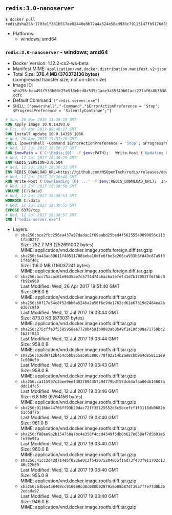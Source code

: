 ## `redis:3.0-nanoserver`

```console
$ docker pull redis@sha256:1703e1f381b517ee02440e8b72a4a524e58ad938c79113147fb9176d8810aef2
```

-	Platforms:
	-	windows; amd64

### `redis:3.0-nanoserver` - windows; amd64

-	Docker Version: 1.12.2-cs2-ws-beta
-	Manifest MIME: `application/vnd.docker.distribution.manifest.v2+json`
-	Total Size: **376.4 MB (376372136 bytes)**  
	(compressed transfer size, not on-disk size)
-	Image ID: `sha256:bea491f533b60c25e5f8ebcd8c535c1aae3a35f49b61acc227af6c8b3638cdfc`
-	Default Command: `["redis-server.exe"]`
-	`SHELL`: `["powershell","-Command","$ErrorActionPreference = 'Stop'; $ProgressPreference = 'SilentlyContinue';"]`

```dockerfile
# Sun, 20 Nov 2016 11:39:18 GMT
RUN Apply image 10.0.14393.0
# Fri, 07 Apr 2017 09:40:17 GMT
RUN Install update 10.0.14393.1066
# Wed, 26 Apr 2017 19:37:26 GMT
SHELL [powershell -Command $ErrorActionPreference = 'Stop'; $ProgressPreference = 'SilentlyContinue';]
# Wed, 12 Jul 2017 18:30:27 GMT
RUN $newPath = ('C:\Redis;{0}' -f $env:PATH); 	Write-Host ('Updating PATH: {0}' -f $newPath); 	setx /M PATH $newPath;
# Wed, 12 Jul 2017 18:30:29 GMT
ENV REDIS_VERSION=3.0.504
# Wed, 12 Jul 2017 18:30:32 GMT
ENV REDIS_DOWNLOAD_URL=https://github.com/MSOpenTech/redis/releases/download/win-3.0.504/Redis-x64-3.0.504.zip
# Wed, 12 Jul 2017 18:30:48 GMT
RUN Write-Host ('Downloading {0} ...' -f $env:REDIS_DOWNLOAD_URL); 	Invoke-WebRequest -Uri $env:REDIS_DOWNLOAD_URL -OutFile 'redis.zip'; 		Write-Host 'Expanding ...'; 	Expand-Archive redis.zip -DestinationPath C:\Redis; 		Write-Host 'Verifying install ("redis-server --version") ...'; 	redis-server --version; 		Write-Host 'Removing ...'; 	Remove-Item redis.zip -Force
# Wed, 12 Jul 2017 18:30:50 GMT
VOLUME [C:\data]
# Wed, 12 Jul 2017 18:30:53 GMT
WORKDIR C:\data
# Wed, 12 Jul 2017 18:30:55 GMT
EXPOSE 6379/tcp
# Wed, 12 Jul 2017 18:30:57 GMT
CMD ["redis-server.exe"]
```

-	Layers:
	-	`sha256:bce2fbc256ea437a87dadac2f69aabd25bed4f56255549090056c1131fad0277`  
		Size: 252.7 MB (252691002 bytes)  
		MIME: application/vnd.docker.image.rootfs.foreign.diff.tar.gzip
	-	`sha256:6a43ac69611f40511708beba10dfe6fbe3e266ca933b6fd49c87a9f31f46f46c`  
		Size: 116.0 MB (116037241 bytes)  
		MIME: application/vnd.docker.image.rootfs.foreign.diff.tar.gzip
	-	`sha256:acc75acac61e9635ae7c57f4d74b6ac6a2efef41d7b17052ff6f5bc0fb92e960`  
		Last Modified: Wed, 26 Apr 2017 19:51:40 GMT  
		Size: 968.0 B  
		MIME: application/vnd.docker.image.rootfs.diff.tar.gzip
	-	`sha256:60f17e54c8f52dbb6a5246a2a56f6c9de1762cd61e67319d2484ea2b6367c8f0`  
		Last Modified: Wed, 12 Jul 2017 19:03:44 GMT  
		Size: 873.0 KB (873031 bytes)  
		MIME: application/vnd.docker.image.rootfs.diff.tar.gzip
	-	`sha256:275cffa3f5585958ee7728b4591b9883ab3b49f1a10db88e71758bc21b3ff034`  
		Last Modified: Wed, 12 Jul 2017 19:03:44 GMT  
		Size: 958.0 B  
		MIME: application/vnd.docker.image.rootfs.diff.tar.gzip
	-	`sha256:636d9712b454cbbb855a59b3886778f02214b2ae8cbb9a4d858111e91c000e5b`  
		Last Modified: Wed, 12 Jul 2017 19:03:43 GMT  
		Size: 958.0 B  
		MIME: application/vnd.docker.image.rootfs.diff.tar.gzip
	-	`sha256:ca115997c2aee9eefd027894357c94779bdf57dc64afaa06db14607addd1dfc5`  
		Last Modified: Wed, 12 Jul 2017 19:03:46 GMT  
		Size: 6.8 MB (6764156 bytes)  
		MIME: application/vnd.docker.image.rootfs.diff.tar.gzip
	-	`sha256:9116bd44766ff93b20dac72ff35125552d3c5bcefcf1f3118db0682b51c6df7b`  
		Last Modified: Wed, 12 Jul 2017 19:03:40 GMT  
		Size: 961.0 B  
		MIME: application/vnd.docker.image.rootfs.diff.tar.gzip
	-	`sha256:f88ee9b2b154750a7bc4e358f4ccd4349f5db0b627e058af7d5b91a6fe59e94a`  
		Last Modified: Wed, 12 Jul 2017 19:03:40 GMT  
		Size: 960.0 B  
		MIME: application/vnd.docker.image.rootfs.diff.tar.gzip
	-	`sha256:41cc2d42d714e5f0236e0c2f542075204055f16d73f433f911702c1346c22b30`  
		Last Modified: Wed, 12 Jul 2017 19:03:40 GMT  
		Size: 955.0 B  
		MIME: application/vnd.docker.image.rootfs.diff.tar.gzip
	-	`sha256:b4bea4a8469cc916690cd8c080b92879a6e88b87df39a7f7e7fd0b362edcda92`  
		Last Modified: Wed, 12 Jul 2017 19:03:40 GMT  
		Size: 946.0 B  
		MIME: application/vnd.docker.image.rootfs.diff.tar.gzip
